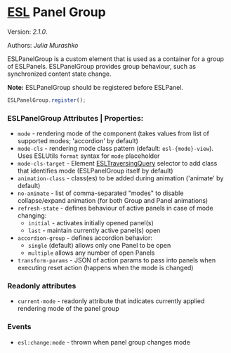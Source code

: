 # [ESL](../../../) Panel Group

Version: *2.1.0*.  

Authors: *Julia Murashko*

<a name="intro"></a>

ESLPanelGroup is a custom element that is used as a container for a group of ESLPanels.
ESLPanelGroup provides group behaviour, such as synchronized content state change.

**Note:** ESLPanelGroup should be registered before ESLPanel.

```js
ESLPanelGroup.register();
```

### ESLPanelGroup Attributes | Properties:
 
- `mode` - rendering mode of the component (takes values from list of supported modes; 'accordion' by default)
- `mode-cls` - rendering mode class pattern (default: `esl-{mode}-view`). Uses ESLUtils `format` syntax for `mode` placeholder
- `mode-cls-target` - Element [ESLTraversingQuery](../esl-traversing-query/README.md)  selector to add class that identifies mode (ESLPanelGroup itself by default)
- `animation-class` - class(es) to be added during animation ('animate' by default)
- `no-animate` - list of comma-separated "modes" to disable collapse/expand animation (for both Group and Panel animations)
- `refresh-state` - defines behaviour of active panels in case of mode changing:
  * `initial` - activates initially opened panel(s)
  * `last` - maintain currently active panel(s) open
- `accordion-group` - defines accordion behavior: 
  * `single` (default) allows only one Panel to be open
  * `multiple` allows any number of open Panels
- `transform-params` - JSON of action params to pass into panels when executing reset action (happens when the mode is changed)

### Readonly attributes

- `current-mode` - readonly attribute that indicates currently applied rendering mode of the panel group 

### Events

- `esl:change:mode` - thrown when panel group changes mode
